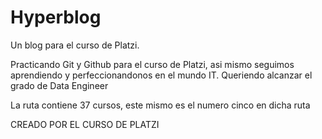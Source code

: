 # Hyperblog
Un blog para el curso de Platzi.
<p>Practicando Git y Github para el curso de Platzi, asi mismo seguimos aprendiendo y perfeccionandonos en el mundo IT. Queriendo alcanzar el grado de Data Engineer</p>
<p>La ruta contiene 37 cursos, este mismo es el numero cinco en dicha ruta</p>
<p> CREADO POR EL CURSO DE PLATZI </p>
